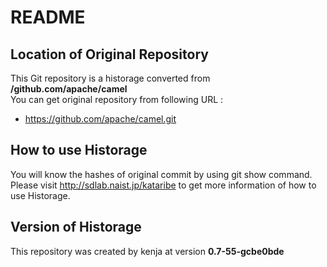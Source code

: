 # README
## Location of Original Repository
This Git repository is a historage converted from **/github.com/apache/camel**  
You can get original repository from following URL :

- https://github.com/apache/camel.git

## How to use Historage
You will know the hashes of original commit by using git show command.  
Please visit <http://sdlab.naist.jp/kataribe> to get more information of how to use Historage.

## Version of Historage
This repository was created by kenja at version **0.7-55-gcbe0bde**
